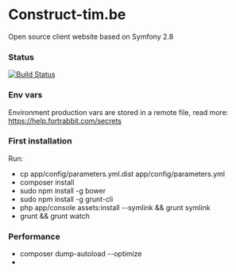 Construct-tim.be
================

Open source client website based on Symfony 2.8

### Status
[![Build Status](https://travis-ci.org/romainnorberg/construct-tim.svg?branch=master)](https://travis-ci.org/romainnorberg/construct-tim)

### Env vars

Environment production vars are stored in a remote file, read more: https://help.fortrabbit.com/secrets

### First installation

Run:
 - cp app/config/parameters.yml.dist app/config/parameters.yml
 - composer install
 - sudo npm install -g bower
 - sudo npm install -g grunt-cli
 - php app/console assets:install --symlink && grunt symlink
 - grunt && grunt watch

### Performance

- composer dump-autoload --optimize
-
